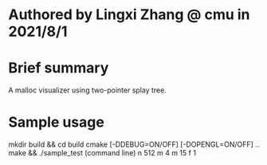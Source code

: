 # Authored by Lingxi Zhang @ cmu in 2021/8/1

# Brief summary
A malloc visualizer using two-pointer splay tree.
# Sample usage
mkdir build && cd build
cmake [-DDEBUG=ON/OFF] [-DOPENGL=ON/OFF] ..
make && ./sample_test
(command line)
n 512
m 4
m 15
f 1
# 